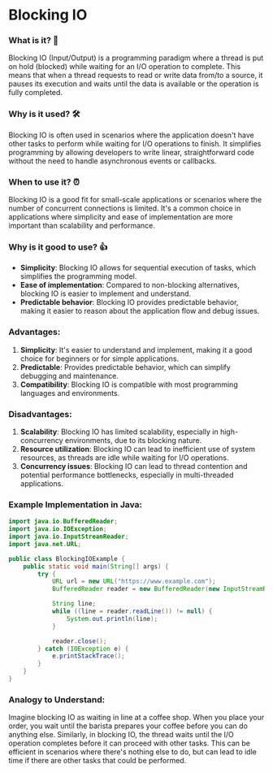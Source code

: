 # Blocking IO

### What is it? 🤔
Blocking IO (Input/Output) is a programming paradigm where a thread is put on hold (blocked) while waiting for an I/O operation to complete. This means that when a thread requests to read or write data from/to a source, it pauses its execution and waits until the data is available or the operation is fully completed.

### Why is it used? 🛠️
Blocking IO is often used in scenarios where the application doesn't have other tasks to perform while waiting for I/O operations to finish. It simplifies programming by allowing developers to write linear, straightforward code without the need to handle asynchronous events or callbacks.

### When to use it? ⏰
Blocking IO is a good fit for small-scale applications or scenarios where the number of concurrent connections is limited. It's a common choice in applications where simplicity and ease of implementation are more important than scalability and performance.

### Why is it good to use? 👍
- **Simplicity**: Blocking IO allows for sequential execution of tasks, which simplifies the programming model.
- **Ease of implementation**: Compared to non-blocking alternatives, blocking IO is easier to implement and understand.
- **Predictable behavior**: Blocking IO provides predictable behavior, making it easier to reason about the application flow and debug issues.

### Advantages:
1. **Simplicity**: It's easier to understand and implement, making it a good choice for beginners or for simple applications.
2. **Predictable**: Provides predictable behavior, which can simplify debugging and maintenance.
3. **Compatibility**: Blocking IO is compatible with most programming languages and environments.

### Disadvantages:
1. **Scalability**: Blocking IO has limited scalability, especially in high-concurrency environments, due to its blocking nature.
2. **Resource utilization**: Blocking IO can lead to inefficient use of system resources, as threads are idle while waiting for I/O operations.
3. **Concurrency issues**: Blocking IO can lead to thread contention and potential performance bottlenecks, especially in multi-threaded applications.

### Example Implementation in Java:

```java
import java.io.BufferedReader;
import java.io.IOException;
import java.io.InputStreamReader;
import java.net.URL;

public class BlockingIOExample {
    public static void main(String[] args) {
        try {
            URL url = new URL("https://www.example.com");
            BufferedReader reader = new BufferedReader(new InputStreamReader(url.openStream()));

            String line;
            while ((line = reader.readLine()) != null) {
                System.out.println(line);
            }

            reader.close();
        } catch (IOException e) {
            e.printStackTrace();
        }
    }
}
```

### Analogy to Understand:
Imagine blocking IO as waiting in line at a coffee shop. When you place your order, you wait until the barista prepares your coffee before you can do anything else. Similarly, in blocking IO, the thread waits until the I/O operation completes before it can proceed with other tasks. This can be efficient in scenarios where there's nothing else to do, but can lead to idle time if there are other tasks that could be performed.